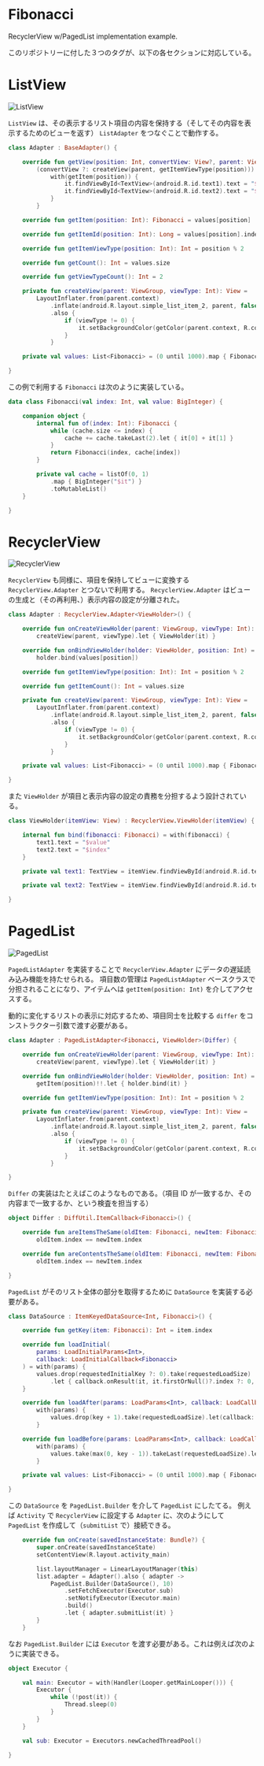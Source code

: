 # Fibonacci
RecyclerView w/PagedList implementation example.

このリポジトリーに付した３つのタグが、以下の各セクションに対応している。

# ListView

![ListView](https://user-images.githubusercontent.com/30690161/66760083-e703d480-ee90-11e9-8967-5afba38d2ace.png)

`ListView` は、その表示するリスト項目の内容を保持する（そしてその内容を表示するためのビューを返す） `ListAdapter` をつなぐことで動作する。

```kotlin
class Adapter : BaseAdapter() {

    override fun getView(position: Int, convertView: View?, parent: ViewGroup): View =
        (convertView ?: createView(parent, getItemViewType(position))).also {
            with(getItem(position)) {
                it.findViewById<TextView>(android.R.id.text1).text = "$value"
                it.findViewById<TextView>(android.R.id.text2).text = "$index"
            }
        }

    override fun getItem(position: Int): Fibonacci = values[position]

    override fun getItemId(position: Int): Long = values[position].index.toLong()

    override fun getItemViewType(position: Int): Int = position % 2

    override fun getCount(): Int = values.size

    override fun getViewTypeCount(): Int = 2

    private fun createView(parent: ViewGroup, viewType: Int): View =
        LayoutInflater.from(parent.context)
            .inflate(android.R.layout.simple_list_item_2, parent, false)
            .also {
                if (viewType != 0) {
                    it.setBackgroundColor(getColor(parent.context, R.color.colorPrimaryPale))
                }
            }

    private val values: List<Fibonacci> = (0 until 1000).map { Fibonacci.of(it) }

}
```

この例で利用する `Fibonacci` は次のように実装している。

```kotlin
data class Fibonacci(val index: Int, val value: BigInteger) {

    companion object {
        internal fun of(index: Int): Fibonacci {
            while (cache.size <= index) {
                cache += cache.takeLast(2).let { it[0] + it[1] }
            }
            return Fibonacci(index, cache[index])
        }

        private val cache = listOf(0, 1)
            .map { BigInteger("$it") }
            .toMutableList()
    }

}
```

# RecyclerView

![RecyclerView](https://user-images.githubusercontent.com/30690161/66760086-e79c6b00-ee90-11e9-983b-619841b32d98.png)

`RecyclerView` も同様に、項目を保持してビューに変換する `RecyclerView.Adapter` とつないで利用する。
`RecyclerView.Adapter` はビューの生成と（その再利用、）表示内容の設定が分離された。

```kotlin
class Adapter : RecyclerView.Adapter<ViewHolder>() {

    override fun onCreateViewHolder(parent: ViewGroup, viewType: Int): ViewHolder =
        createView(parent, viewType).let { ViewHolder(it) }

    override fun onBindViewHolder(holder: ViewHolder, position: Int) =
        holder.bind(values[position])

    override fun getItemViewType(position: Int): Int = position % 2

    override fun getItemCount(): Int = values.size

    private fun createView(parent: ViewGroup, viewType: Int): View =
        LayoutInflater.from(parent.context)
            .inflate(android.R.layout.simple_list_item_2, parent, false)
            .also {
                if (viewType != 0) {
                    it.setBackgroundColor(getColor(parent.context, R.color.colorPrimaryPale))
                }
            }

    private val values: List<Fibonacci> = (0 until 1000).map { Fibonacci.of(it) }

}
```

また `ViewHolder` が項目と表示内容の設定の責務を分担するよう設計されている。

```kotlin
class ViewHolder(itemView: View) : RecyclerView.ViewHolder(itemView) {

    internal fun bind(fibonacci: Fibonacci) = with(fibonacci) {
        text1.text = "$value"
        text2.text = "$index"
    }

    private val text1: TextView = itemView.findViewById(android.R.id.text1)

    private val text2: TextView = itemView.findViewById(android.R.id.text2)

}
```

# PagedList

![PagedList](https://user-images.githubusercontent.com/30690161/66760084-e703d480-ee90-11e9-88b9-0da3ad67c3f2.png)

`PagedListAdapter` を実装することで `RecyclerView.Adapter` にデータの遅延読み込み機能を持たせられる。
項目数の管理は `PagedListAdapter` ベースクラスで分担されることになり、アイテムへは `getItem(position: Int)` を介してアクセスする。

動的に変化するリストの表示に対応するため、項目同士を比較する `differ` をコンストラクター引数で渡す必要がある。

```kotlin
class Adapter : PagedListAdapter<Fibonacci, ViewHolder>(Differ) {

    override fun onCreateViewHolder(parent: ViewGroup, viewType: Int): ViewHolder =
        createView(parent, viewType).let { ViewHolder(it) }

    override fun onBindViewHolder(holder: ViewHolder, position: Int) =
        getItem(position)!!.let { holder.bind(it) }

    override fun getItemViewType(position: Int): Int = position % 2

    private fun createView(parent: ViewGroup, viewType: Int): View =
        LayoutInflater.from(parent.context)
            .inflate(android.R.layout.simple_list_item_2, parent, false)
            .also {
                if (viewType != 0) {
                    it.setBackgroundColor(getColor(parent.context, R.color.colorPrimaryPale))
                }
            }

}
```

`Differ` の実装はたとえばこのようなものである。（項目 ID が一致するか、その内容まで一致するか、という検査を担当する）

```kotlin
object Differ : DiffUtil.ItemCallback<Fibonacci>() {

    override fun areItemsTheSame(oldItem: Fibonacci, newItem: Fibonacci): Boolean =
        oldItem.index == newItem.index

    override fun areContentsTheSame(oldItem: Fibonacci, newItem: Fibonacci): Boolean =
        oldItem.index == newItem.index

}
```

`PagedList` がそのリスト全体の部分を取得するために `DataSource` を実装する必要がある。

```kotlin
class DataSource : ItemKeyedDataSource<Int, Fibonacci>() {

    override fun getKey(item: Fibonacci): Int = item.index

    override fun loadInitial(
        params: LoadInitialParams<Int>,
        callback: LoadInitialCallback<Fibonacci>
    ) = with(params) {
        values.drop(requestedInitialKey ?: 0).take(requestedLoadSize)
            .let { callback.onResult(it, it.firstOrNull()?.index ?: 0, it.size) }
    }

    override fun loadAfter(params: LoadParams<Int>, callback: LoadCallback<Fibonacci>) =
        with(params) {
            values.drop(key + 1).take(requestedLoadSize).let(callback::onResult)
        }

    override fun loadBefore(params: LoadParams<Int>, callback: LoadCallback<Fibonacci>) =
        with(params) {
            values.take(max(0, key - 1)).takeLast(requestedLoadSize).let(callback::onResult)
        }

    private val values: List<Fibonacci> = (0 until 1000).map { Fibonacci.of(it) }

}
```

この `DataSource` を `PagedList.Builder` を介して `PagedList` にしたてる。
例えば `Activity` で `RecyclerView` に設定する `Adapter` に、次のようにして `PagedList` を作成して（`submitList` で）接続できる。

```kotlin
    override fun onCreate(savedInstanceState: Bundle?) {
        super.onCreate(savedInstanceState)
        setContentView(R.layout.activity_main)

        list.layoutManager = LinearLayoutManager(this)
        list.adapter = Adapter().also { adapter ->
            PagedList.Builder(DataSource(), 10)
                .setFetchExecutor(Executor.sub)
                .setNotifyExecutor(Executor.main)
                .build()
                .let { adapter.submitList(it) }
        }
    }
```

なお `PagedList.Builder` には `Executor` を渡す必要がある。これは例えば次のように実装できる。

```kotlin
object Executor {

    val main: Executor = with(Handler(Looper.getMainLooper())) {
        Executor {
            while (!post(it)) {
                Thread.sleep(0)
            }
        }
    }

    val sub: Executor = Executors.newCachedThreadPool()

}
```
